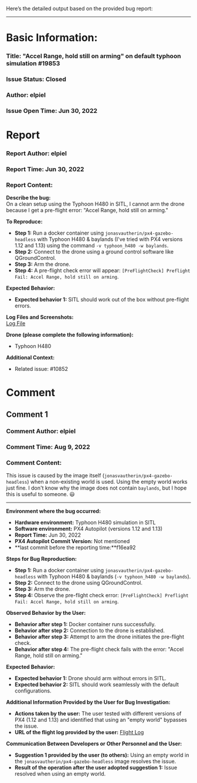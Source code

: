 Here’s the detailed output based on the provided bug report:

---

# Basic Information:
### Title:  "Accel Range, hold still on arming" on default typhoon simulation #19853 
### Issue Status: Closed
### Author: elpiel
### Issue Open Time: Jun 30, 2022

# Report
### Report Author: elpiel
### Report Time: Jun 30, 2022
### Report Content:  
**Describe the bug:**  
On a clean setup using the Typhoon H480 in SITL, I cannot arm the drone because I get a pre-flight error: "Accel Range, hold still on arming."  

**To Reproduce:**  
- **Step 1:** Run a docker container using `jonasvautherin/px4-gazebo-headless` with Typhoon H480 & baylands (I've tried with PX4 versions 1.12 and 1.13) using the command `-v typhoon_h480 -w baylands`.  
- **Step 2:** Connect to the drone using a ground control software like QGroundControl.  
- **Step 3:** Arm the drone.  
- **Step 4:** A pre-flight check error will appear: `[PreFlightCheck] Preflight Fail: Accel Range, hold still on arming`.  

**Expected Behavior:**  
- **Expected behavior 1:** SITL should work out of the box without pre-flight errors.  

**Log Files and Screenshots:**  
[Log File](https://logs.px4.io/plot_app?log=3badaede-a782-4882-b5de-85d2ecea3148)  

**Drone (please complete the following information):**  
- Typhoon H480  

**Additional Context:**  
- Related issue: #10852  

# Comment
## Comment 1
### Comment Author: elpiel
### Comment Time: Aug 9, 2022
### Comment Content:  
This issue is caused by the image itself (`jonasvautherin/px4-gazebo-headless`) when a non-existing world is used. Using the empty world works just fine. I don't know why the image does not contain `baylands`, but I hope this is useful to someone. 😃  

---

**Environment where the bug occurred:**
- **Hardware environment:** Typhoon H480 simulation in SITL
- **Software environment:** PX4 Autopilot (versions 1.12 and 1.13)
- **Report Time:** Jun 30, 2022
- **PX4 Autopilot Commit Version:** Not mentioned  
- **last commit before the reporting time:**f16ea92

**Steps for Bug Reproduction:**
- **Step 1:** Run a docker container using `jonasvautherin/px4-gazebo-headless` with Typhoon H480 & baylands (`-v typhoon_h480 -w baylands`).
- **Step 2:** Connect to the drone using QGroundControl.
- **Step 3:** Arm the drone.
- **Step 4:** Observe the pre-flight check error: `[PreFlightCheck] Preflight Fail: Accel Range, hold still on arming`.

**Observed Behavior by the User:**
- **Behavior after step 1:** Docker container runs successfully.
- **Behavior after step 2:** Connection to the drone is established.
- **Behavior after step 3:** Attempt to arm the drone initiates the pre-flight check.
- **Behavior after step 4:** The pre-flight check fails with the error: "Accel Range, hold still on arming."

**Expected Behavior:**
- **Expected behavior 1:** Drone should arm without errors in SITL.
- **Expected behavior 2:** SITL should work seamlessly with the default configurations.

**Additional Information Provided by the User for Bug Investigation:**
- **Actions taken by the user:** The user tested with different versions of PX4 (1.12 and 1.13) and identified that using an "empty world" bypasses the issue.  
- **URL of the flight log provided by the user:** [Flight Log](https://logs.px4.io/plot_app?log=3badaede-a782-4882-b5de-85d2ecea3148)  

**Communication Between Developers or Other Personnel and the User:**
- **Suggestion 1 provided by the user (to others):** Using an empty world in the `jonasvautherin/px4-gazebo-headless` image resolves the issue.
- **Result of the operation after the user adopted suggestion 1:** Issue resolved when using an empty world.

